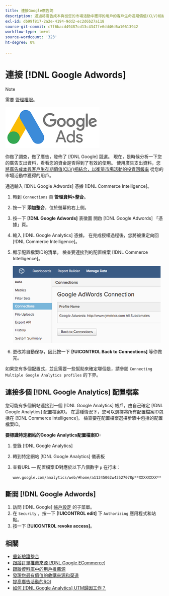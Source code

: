```yaml
---
title: 連接Google廣告詞
description: 通過將廣告成本與從您的市場活動中獲得的用戶的客戶生命週期價值(CLV)相結合，學習衡量市場活動ROI。
exl-id: db99f817-2a2e-4194-9dd2-ec2d6b27a118
source-git-commit: c7f6bacd49487cd13c4347fe6dd46d6a10613942
workflow-type: tm+mt
source-wordcount: '323'
ht-degree: 0%

---
```


# 連接 [!DNL Google Adwords]

>[!NOTE]
>
>需要 [管理權限](../../../administrator/user-management/user-management.md)。

![](../../../assets/Google_Adwords_logo.png)

你做了調查，做了廣告，發佈了 [!DNL Google] 競選。 現在，是時候分析一下您的廣告支出資料，看看您的資金是否得到了有效的使用。 使用廣告支出資料，您 [將廣告成本與客戶生存期價值(CLV)相結合，以衡量市場活動的投資回報率](../../analysis/roi-ad-camp.md) 從您的市場活動中獲得的用戶。

通過輸入 [!DNL Google Adwords] 憑據 [!DNL Commerce Intelligence]。

1. 轉到 `Connections` 頁 **管理資料>整合**。
1. 按一下 **添加整合**，位於螢幕的右上側。
1. 按一下 **[!DNL Google Adwords]** 表徵圖 開啟 [!DNL Google Adwords] 「憑據」頁。
1. 輸入 [!DNL Google Analytics] 憑據。 在完成授權過程後，您將被重定向回 [!DNL Commerce Intelligence]。
1. 顯示配置檔案ID的清單。 檢查要連接到的配置檔案 [!DNL Commerce Intelligence]。

   ![](../../../assets/cnnct-profile.png)

1. 更改將自動保存，因此按一下 **[!UICONTROL Back to Connections]** 等你做完。

如果您有多個配置式，並且需要一些幫助來確定哪個是，請參閱 `Connecting Multiple Google Analytics profiles` 的下界。

## 連接多個 [!DNL Google Analytics] 配置檔案

您可能有多個網站連接到一個 [!DNL Google Analytics] 帳戶，由自己確定 [!DNL Google Analytics] 配置檔案ID。 在這種情況下，您可以選擇將所有配置檔案ID包括在 [!DNL Commerce Intelligence]。 檢查要在配置檔案選擇步驟中包括的配置檔案ID。

**要標識特定網站的Google Analytics配置檔案ID:**

1. 登錄 [!DNL Google Analytics]
1. 轉到特定網站 [!DNL Google Analytics] 儀表板
1. 查看URL — 配置檔案ID對應於以下八個數字 `p` 在行末：

   `www.google.com/analytics/web/#home/a11345062w43527078p**XXXXXXXX**`

## 斷開 [!DNL Google Adwords]

1. 訪問 [!DNL Google] [帳戶設定](https://www.google.com/account/about/?hl=en) 的子菜單。
1. 在 `Security` ，按一下 **[!UICONTROL edit]** 下 `Authorizing` 應用程式和站點。
1. 按一下 **[!UICONTROL revoke access]**。

## 相關

* [重新驗證整合](https://experienceleague.adobe.com/docs/commerce-knowledge-base/kb/how-to/mbi-reauthenticating-integrations.html)
* [跟蹤訂單推薦來源 [!DNL Google ECommerce]](../integrations/google-ecommerce.md)
* [跟蹤資料庫中的用戶推薦源](../../analysis/google-track-user-acq.md)
* [發現您最有價值的收購來源和渠道](../../analysis/most-value-source-channel.md)
* [提高廣告活動的ROI](../../analysis/roi-ad-camp.md)
* [如何 [!DNL Google Analytics] UTM歸因工作？](../../analysis/utm-attributes.md)
